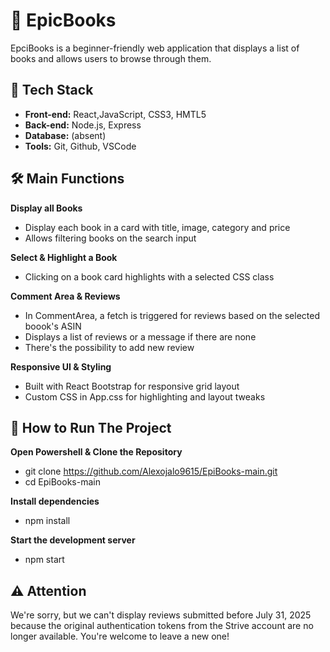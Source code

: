 # 🌱 EpicBooks
EpciBooks is a beginner-friendly web application that displays a list of books and allows users to browse through them.

## 🚀 Tech Stack
- **Front-end:** React,JavaScript, CSS3, HMTL5
- **Back-end:** Node.js, Express
- **Database:** (absent)
- **Tools:** Git, Github, VSCode

## 🛠️ Main Functions
**Display all Books**
- Display each book in a card with title, image, category and price
- Allows filtering books on the search input

**Select & Highlight a Book**
- Clicking on a book card highlights with a selected CSS class

**Comment Area & Reviews**
- In CommentArea, a fetch is triggered for reviews based on the selected boook's ASIN
- Displays a list of reviews or a message if there are none
- There's the possibility to add new review

**Responsive UI & Styling**
- Built with React Bootstrap for responsive grid layout
- Custom CSS in App.css for highlighting and layout tweaks

## 🧪 How to Run The Project

**Open Powershell & Clone the Repository**
- git clone https://github.com/Alexojalo9615/EpiBooks-main.git
- cd EpiBooks-main

**Install dependencies**
- npm install

**Start the development server**
- npm start

## ⚠️ Attention 
We're sorry, but we can't display reviews submitted before July 31, 2025 because the original authentication tokens from the Strive account are no longer available.
You're welcome to leave a new one!

